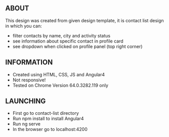 ## ABOUT
This design was created from given design template, it is contact list design in which you can:
* filter contacts by name, city and activity status
* see information about specific contact in profile card
* see dropdown when clicked on profile panel (top right corner)

## INFORMATION
* Created using HTML, CSS, JS and Angular4
* Not responsive! 
* Tested on Chrome Version 64.0.3282.119 only

## LAUNCHING
* First go to contact-list directory
* Run npm install to install Angular4
* Run ng serve 
* In the browser go to localhost:4200
